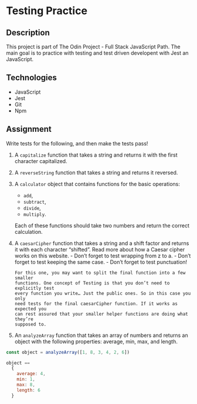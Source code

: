 # Testing Practice

## Description

This project is part of The Odin Project - Full Stack JavaScript Path. The main
goal is to practice with testing and test driven developent with Jest an JavaScript.

## Technologies

- JavaScript
- Jest
- Git
- Npm

## Assignment

Write tests for the following, and then make the tests pass!

1.  A `capitalize` function that takes a string and returns it with the first
    character capitalized.

2.  A `reverseString` function that takes a string and returns it reversed.

3.  A `calculator` object that contains functions for the basic operations:

    - `add`,
    - `subtract`,
    - `divide`,
    - `multiply`.

    Each of these functions should take two numbers and return the correct
    calculation.

4.  A `caesarCipher` function that takes a string and a shift factor and returns
    it with each character “shifted”. Read more about how a Caesar cipher works on
    this website. - Don’t forget to test wrapping from z to a. - Don’t forget to test keeping the same case. - Don’t forget to test punctuation!

        For this one, you may want to split the final function into a few smaller
        functions. One concept of Testing is that you don’t need to explicitly test
        every function you write… Just the public ones. So in this case you only
        need tests for the final caesarCipher function. If it works as expected you
        can rest assured that your smaller helper functions are doing what they’re
        supposed to.

5.  An `analyzeArray` function that takes an array of numbers and returns an object
    with the following properties: average, min, max, and length.

```js
const object = analyzeArray([1, 8, 3, 4, 2, 6])

object ==
  {
    average: 4,
    min: 1,
    max: 8,
    length: 6
  }
```

